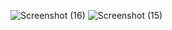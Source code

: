 ![Screenshot (16)](https://user-images.githubusercontent.com/121231024/212608174-f78764ae-264c-4d9e-bcdf-2e15d2398391.png)
![Screenshot (15)](https://user-images.githubusercontent.com/121231024/212609325-40924515-ebd1-490c-98e8-e3590f6240db.png)

